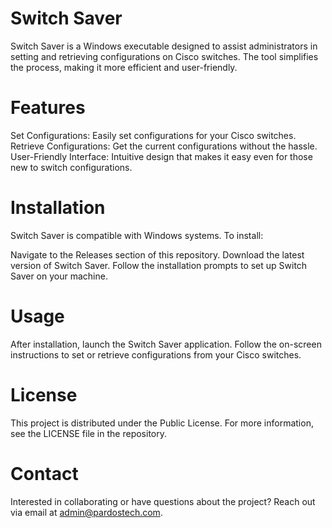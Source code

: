 # Switch Saver
Switch Saver is a Windows executable designed to assist administrators in setting and retrieving configurations on Cisco switches. The tool simplifies the process, making it more efficient and user-friendly.
# Features
Set Configurations: Easily set configurations for your Cisco switches.
Retrieve Configurations: Get the current configurations without the hassle.
User-Friendly Interface: Intuitive design that makes it easy even for those new to switch configurations.
# Installation
Switch Saver is compatible with Windows systems. To install:

Navigate to the Releases section of this repository.
Download the latest version of Switch Saver.
Follow the installation prompts to set up Switch Saver on your machine.
# Usage
After installation, launch the Switch Saver application. Follow the on-screen instructions to set or retrieve configurations from your Cisco switches.

# License
This project is distributed under the Public License. For more information, see the LICENSE file in the repository.

# Contact
Interested in collaborating or have questions about the project? Reach out via email at admin@pardostech.com.

